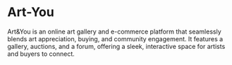 # Art-You
Art&amp;You is an online art gallery and e-commerce platform that seamlessly blends art appreciation, buying, and community engagement. It features a gallery, auctions, and a forum, offering a sleek, interactive space for artists and buyers to connect.
